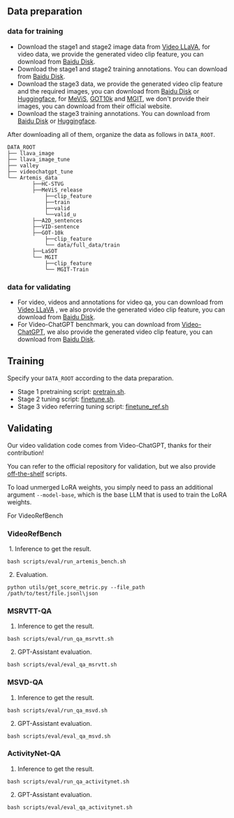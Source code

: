 ## Data preparation

### data for training
- Download the stage1 and stage2 image data from [Video LLaVA](https://github.com/PKU-YuanGroup/Video-LLaVA/blob/main/TRAIN_AND_VALIDATE.md), for video data, we provide the generated video clip feature, you can download from [Baidu Disk](https://pan.baidu.com/s/1iRjfDdpXzEtnHybbcjLbDA?pwd=sn5z ).
- Download the stage1 and stage2 training annotations. You can download from [Baidu Disk](https://pan.baidu.com/s/1iRjfDdpXzEtnHybbcjLbDA?pwd=sn5z).
- Download the stage3 data, we provide the generated video clip feature and the required images, you can download from  [Baidu Disk](https://pan.baidu.com/s/1iRjfDdpXzEtnHybbcjLbDA?pwd=sn5z) or [Huggingface](https://huggingface.co/datasets/ChurchillQAQ/Artemis_data/tree/main), for [MeViS](https://codalab.lisn.upsaclay.fr/competitions/15094), [GOT10k](http://got-10k.aitestunion.com/) and [MGIT](http://videocube.aitestunion.com/), we don't provide their images, you can download from their official website.
- Download the stage3 training annotations. You can download from [Baidu Disk](https://pan.baidu.com/s/1iRjfDdpXzEtnHybbcjLbDA?pwd=sn5z) or [Huggingface](https://huggingface.co/datasets/ChurchillQAQ/Artemis_data/tree/main).

After downloading all of them, organize the data as follows in ```DATA_ROOT```. 

```Shell
DATA_ROOT
├── llava_image
├── llava_image_tune
├── valley
├── videochatgpt_tune
└── Artemis_data
		├──HC-STVG
		├──MeViS_release
			├──clip_feature
			├──train
			├──valid
			└──valid_u
		├──A2D_sentences
		├──VID-sentence
		├──GOT-10k
			├──clip_feature
			└── data/full_data/train				
		├──LaSOT
		└── MGIT
			├──clip_feature
			└── MGIT-Train	
```

### data for validating
- For video, videos and annotations for video qa, you can download from [Video LLaVA](https://github.com/PKU-YuanGroup/Video-LLaVA/blob/main/TRAIN_AND_VALIDATE.md) , we also provide the generated video clip feature, you can download from [Baidu Disk](https://pan.baidu.com/s/1iRjfDdpXzEtnHybbcjLbDA?pwd=sn5z).
- For Video-ChatGPT benchmark, you can download from [Video-ChatGPT](https://github.com/mbzuai-oryx/Video-ChatGPT/blob/main/quantitative_evaluation/README.md), we also provide the generated video clip feature, you can download from [Baidu Disk](https://pan.baidu.com/s/1iRjfDdpXzEtnHybbcjLbDA?pwd=sn5z).

## Training
Specify your `DATA_ROOT` according to the data preparation.
- Stage 1 pretraining script: [pretrain.sh](scripts/pretrain.sh). 
- Stage 2 tuning script: [finetune.sh](scripts/finetune.sh).
- Stage 3 video referring tuning script: [finetune_ref.sh](scripts/finetune_ref.sh)

## Validating
Our video validation code comes from Video-ChatGPT, thanks for their contribution! 

You can refer to the official repository for validation, but we also provide [off-the-shelf](scripts/eval) scripts.

To load unmerged LoRA weights, you simply need to pass an additional argument `--model-base`, which is the base LLM that is used to train the LoRA weights. 

For VideoRefBench 

### VideoRefBench

​	1. Inference to get the result.

```
bash scripts/eval/run_artemis_bench.sh
```

​	2. Evaluation.

```
python utils/get_score_metric.py --file_path /path/to/test/file.jsonl\json
```

### MSRVTT-QA
1. Inference to get the result.
```Shell
bash scripts/eval/run_qa_msrvtt.sh
```

2. GPT-Assistant evaluation.
```Shell
bash scripts/eval/eval_qa_msrvtt.sh
```

### MSVD-QA
1. Inference to get the result.
```Shell
bash scripts/eval/run_qa_msvd.sh
```

2. GPT-Assistant evaluation.
```Shell
bash scripts/eval/eval_qa_msvd.sh
```

### ActivityNet-QA
1. Inference to get the result.
```Shell
bash scripts/eval/run_qa_activitynet.sh
```

2. GPT-Assistant evaluation.
```Shell
bash scripts/eval/eval_qa_activitynet.sh
```










